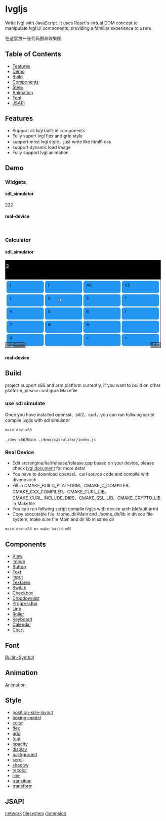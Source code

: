 # lvgljs

Write [lvgl](https://github.com/lvgl/lvgl) with JavaScript. It uses React's virtual DOM concept to manipulate lvgl UI components, providing a familiar experience to users.

在这里放一张代码图和效果图

## Table of Contents
- [Features](#Features)
- [Demo](#Demo)
- [Build](#Build)
- [Components](#Components)
- [Style](#Style)
- [Animation](#Animation)
- [Font](#Font)
- [JSAPI](#JSAPI)

## Features
- Support all lvgl built-in components
- Fully suport lvgl flex and grid style
- support most lvgl style，just write like html5 css
- support dynamic load image
- Fully support lvgl animation

## Demo

### Widgets
#### sdl_simulator
222
<br/>
#### real-device
<br />

### Calculator
#### sdl_simulator
![sdl_simulator](./demo/calculator/screenshoot/sdl_simulator.gif)

#### real-device


## Build
project support x86 and arm platform currently, if you want to build on other platform, please configure Makefile
### use sdl simulate

Once you have installed openssl、sdl2、curl，you can run follwing script compile lvgljs with sdl simulator

```shell
make dev-x86

./dev_x86/Main ./demo/calculator/index.js
```

### Real Device
- Edit src/engine/hal/release/release.cpp based on your device, please check [lvgl document](https://docs.lvgl.io/latest/en/html/porting/index.html) for more detal
- You have to download openssl、curl source code and compile with divece arch
- Fill in CMAKE_BUILD_PLATFORM、CMAKE_C_COMPILER、CMAKE_CXX_COMPILER、CMAKE_CURL_LIB、CMAKE_CURL_INCLUDE_DIRS、CMAKE_SSL_LIB、CMAKE_CRYPTO_LIB in Makefile
- You can run follwing script compile lvgljs with device arch (default arm)
- Copy executable file ./some_dir/Main and ./some_dir/lib in divece file-system, make sure file Main and dir lib in same dir

```shell
make dev-x86 or make build-x86
```

## Components
- [View](./doc/component/View.md)
- [Image](./doc/component/Image.md)
- [Button](./doc/component/Button.md)
- [Text](./doc/component/Text.md)
- [Input](./doc/component/Input.md)
- [Textarea](./doc/component/Textarea.md)
- [Switch](./doc/component/Switch.md)
- [Checkbox](./doc/component/Checkbox.md)
- [Dropdownlist](./doc/component/Dropdownlist.md)
- [ProgressBar](./doc/component/ProgressBar.md)
- [Line](./doc/component/Line.md)
- [Roller](./doc/component/Roller.md)
- [Keyboard](./doc/component/Keyboard.md)
- [Calendar](./doc/component/Calendar.md)
- [Chart](./doc/component/Chart.md)

## Font
[Buitin-Symbol](./doc/Symbol/symbol.md)

## Animation
[Animation](./doc/animate/animate.md)

## Style
- [position-size-layout](./doc/style/position-size-layout.md)
- [boxing-model](./doc/style/boxing-model.md)
- [color](./doc/style/color.md)
- [flex](./doc/style/flex.md)
- [grid](./doc/style/grid.md)
- [font](./doc/style/font.md)
- [opacity](./doc/style/opacity.md)
- [display](./doc/style/display.md)
- [background](./doc/style/background.md)
- [scroll](./doc/style/scroll.md)
- [shadow](./doc/style/shadow.md)
- [recolor](./doc/style/recolor.md)
- [line](./doc/style/line.md)
- [transition](./doc/style/transition.md)
- [transform](./doc/style/transform.md)

## JSAPI
[network](./doc/jsapi/network.md)
[filesystem](./doc/jsapi/fs.md)
[dimension](./doc/jsapi/dimension.md)
